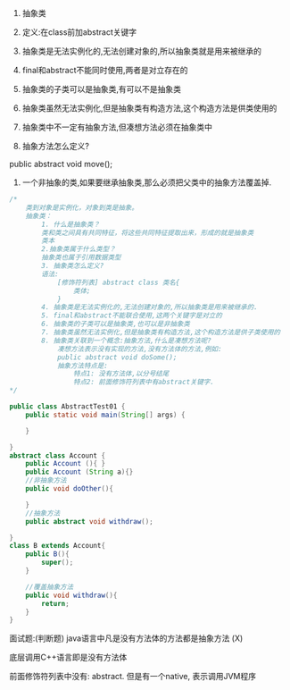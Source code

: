 1. 抽象类

1. 定义:在class前加abstract关键字

2. 抽象类是无法实例化的,无法创建对象的,所以抽象类就是用来被继承的

3. final和abstract不能同时使用,两者是对立存在的

4. 抽象类的子类可以是抽象类,有可以不是抽象类

5. 抽象类虽然无法实例化,但是抽象类有构造方法,这个构造方法是供类使用的

6. 抽象类中不一定有抽象方法,但凑想方法必须在抽象类中

7. 抽象方法怎么定义?

public abstract void move();

1. 一个非抽象的类,如果要继承抽象类,那么必须把父类中的抽象方法覆盖掉.

```Java
/*
    类到对象是实例化，对象到类是抽象。
    抽象类：
        1. 什么是抽象类？
        类和类之间具有共同特征，将这些共同特征提取出来，形成的就是抽象类
        类本
        2.抽象类属于什么类型？
        抽象类也属于引用数据类型
        3. 抽象类怎么定义?
        语法:
            [修饰符列表] abstract class 类名{
                类体;
            }
        4. 抽象类是无法实例化的,无法创建对象的,所以抽象类是用来被继承的.
        5. final和abstract不能联合使用,这两个关键字是对立的
        6. 抽象类的子类可以是抽象类,也可以是非抽象类
        7. 抽象类虽然无法实例化,但是抽象类有构造方法,这个构造方法是供子类使用的
        8. 抽象类关联到一个概念:抽象方法,什么是凑想方法呢?
            凑想方法表示没有实现的方法,没有方法体的方法,例如:
            public abstract void doSome();
            抽象方法特点是:
                特点1: 没有方法体,以分号结尾
                特点2: 前面修饰符列表中有abstract关键字.
*/

public class AbstractTest01 {
    public static void main(String[] args) {

    }

}
abstract class Account {
    public Account (){ }
    public Account (String a){}
    //非抽象方法
    public void doOther(){

    }
    //抽象方法
    public abstract void withdraw();

}
class B extends Account{
    public B(){
        super();
    }

    //覆盖抽象方法
    public void withdraw(){
        return;
    }
}

```

面试题:(判断题) java语言中凡是没有方法体的方法都是抽象方法     (X)

底层调用C++语言即是没有方法体

前面修饰符列表中没有: abstract. 但是有一个native, 表示调用JVM程序